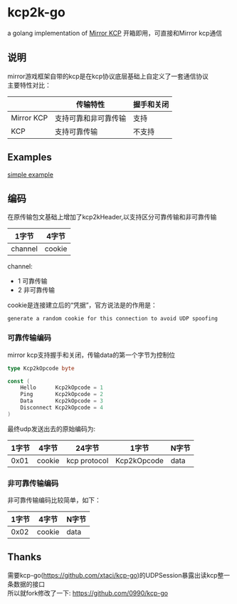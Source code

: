 # kcp2k-go

a golang implementation of [Mirror KCP](https://github.com/MirrorNetworking/kcp2k)
开箱即用，可直接和Mirror kcp通信

## 说明
mirror游戏框架自带的kcp是在kcp协议底层基础上自定义了一套通信协议<br>
主要特性对比：

|            | 传输特性       | 握手和关闭|
|------------|------------|------------|
| Mirror KCP | 支持可靠和非可靠传输 | 支持|
| KCP        | 支持可靠传输     | 不支持|

## Examples
[simple example](./example/simple/main.go)

## 编码
在原传输包文基础上增加了kcp2kHeader,以支持区分可靠传输和非可靠传输

| 1字节     | 4字节    |
 |---------|--------|
| channel | cookie | 

channel:
* 1 可靠传输
* 2 非可靠传输

cookie是连接建立后的“凭据”，官方说法是的作用是：
```
generate a random cookie for this connection to avoid UDP spoofing
```

### 可靠传输编码
mirror kcp支持握手和关闭，传输data的第一个字节为控制位
```go
type Kcp2kOpcode byte

const (
	Hello      Kcp2kOpcode = 1
	Ping       Kcp2kOpcode = 2
	Data       Kcp2kOpcode = 3
	Disconnect Kcp2kOpcode = 4
)
```
最终udp发送出去的原始编码为:

| 1字节  | 4字节    | 24字节         | 1字节| N字节|
|------|--------|--------------|-------|-------|
| 0x01 | cookie | kcp protocol |Kcp2kOpcode|data|


### 非可靠传输编码
非可靠传输编码比较简单，如下：

| 1字节  | 4字节    |  N字节|
|------|--------|-------|
| 0x02 | cookie | data|

## Thanks
需要kcp-go(https://github.com/xtaci/kcp-go)的UDPSession暴露出读kcp整一条数据的接口<br>
所以就fork修改了一下: https://github.com/0990/kcp-go
